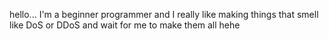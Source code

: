 hello... I'm a beginner programmer and I really like making things that smell like DoS or DDoS and wait for me to make them all hehe
